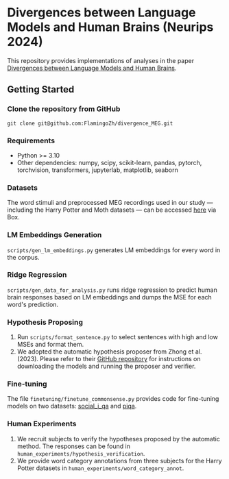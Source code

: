 # Divergences between Language Models and Human Brains (Neurips 2024)

This repository provides implementations of analyses in the paper [Divergences between Language Models and Human Brains](https://arxiv.org/abs/2311.09308).



## Getting Started

### Clone the repository from GitHub

```
git clone git@github.com:FlamingoZh/divergence_MEG.git
```

### Requirements

- Python >= 3.10
- Other dependencies: numpy, scipy, scikit-learn, pandas, pytorch, torchvision, transformers, jupyterlab, matplotlib, seaborn

### Datasets

The word stimuli and preprocessed MEG recordings used in our study — including the Harry Potter and Moth datasets — can be accessed [here]((https://cmu.box.com/s/2sg5rfvfc4cl4yu8w6la23eb8ncrnv61)) via Box.

### LM Embeddings Generation

`scripts/gen_lm_embeddings.py` generates LM embeddings for every word in the corpus.

### Ridge Regression

`scripts/gen_data_for_analysis.py` runs ridge regression to predict human brain responses based on LM embeddings and dumps the MSE for each word's prediction.


### Hypothesis Proposing

1. Run `scripts/format_sentence.py` to select sentences with high and low MSEs and format them.
2. We adopted the automatic hypothesis proposer from Zhong et al. (2023). Please refer to their [GitHub repository](https://github.com/ruiqi-zhong/D5) for instructions on downloading the models and running the proposer and verifier.


### Fine-tuning

The file `finetuning/finetune_commonsense.py` provides code for fine-tuning models on two datasets: [social_i_qa](https://huggingface.co/datasets/allenai/social_i_qa) and [piqa](https://huggingface.co/datasets/ybisk/piqa).


### Human Experiments

1. We recruit subjects to verify the hypotheses proposed by the automatic method. The responses can be found in `human_experiments/hypothesis_verification`.
2. We provide word category annotations from three subjects for the Harry Potter datasets in `human_experiments/word_category_annot`.